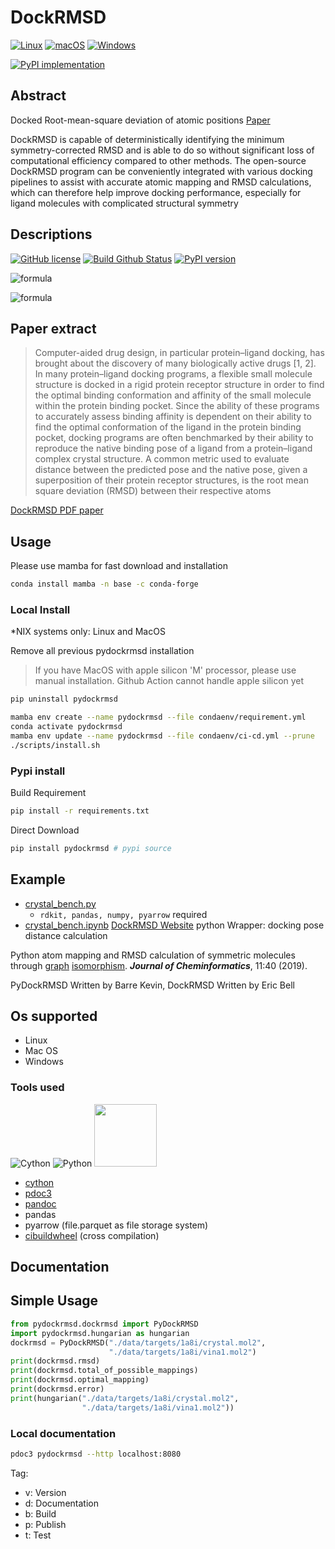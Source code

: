 # DockRMSD

[![Linux](https://svgshare.com/i/Zhy.svg)](https://svgshare.com/i/Zhy.svg)
[![macOS](https://svgshare.com/i/ZjP.svg)](https://svgshare.com/i/ZjP.svg)
[![Windows](https://svgshare.com/i/ZhY.svg)](https://svgshare.com/i/ZhY.svg)

[![PyPI implementation](https://img.shields.io/pypi/implementation/pydockrmsd.svg)](https://pypi.python.org/pypi/pydockrmsd/)

## Abstract

Docked Root-mean-square deviation of atomic positions [Paper](https://jcheminf.biomedcentral.com/articles/10.1186/s13321-019-0362-7)

DockRMSD is capable of deterministically identifying the minimum symmetry-corrected RMSD and is able to do so without significant loss of computational efficiency compared to other methods. The open-source DockRMSD program can be conveniently integrated with various docking pipelines to assist with accurate atomic mapping and RMSD calculations, which can therefore help improve docking performance, especially for ligand molecules with complicated structural symmetry

## Descriptions


[![GitHub license](https://img.shields.io/badge/license-EUPL-blue.svg)](https://raw.githubusercontent.com/herotc/hero-rotation/master/LICENSE) [![Build Github Status](https://github.com/neudinger/pyDockRMSD/workflows/Build%20pydockrmsd/badge.svg)](https://github.com/neudinger/pyDockRMSD/actions) [![PyPI version](https://badge.fury.io/py/pydockrmsd.svg)](https://badge.fury.io/py/pydockrmsd)

![formula](https://render.githubusercontent.com/render/math?math={\mathrm{RMSD}=\sqrt{\frac{1}{N}\sum_{i=1}^N\delta_i^2}})

<!-- $$
\mathrm{RMSD}=\sqrt{\frac{1}{N}\sum_{i=1}^N\delta_i^2}
$$ -->

![formula](https://render.githubusercontent.com/render/math?math={\mathrm{RMSD}(\mathbf{v},\mathbf{w})=\sqrt{\frac{1}{n}\sum_{i=1}^n\|vi-w_i\|^2}=\sqrt{\frac{1}{n}\sum{i=1}^n((v{ix}-w{ix})^2+(v{iy}-w{iy})^2+(v{iz}-w{iz})^2})})

<!-- $$
\mathrm{RMSD}(\mathbf{v}, \mathbf{w})
= \sqrt{\frac{1}{n}\sum_{i=1}^n \|v_i - w_i\|^2}
= \sqrt{\frac{1}{n} \sum_{i=1}^n ((v_{ix} - w_{ix})^2 + (v_{iy} - w_{iy})^2 + (v_{iz} - w_{iz})^2})
$$ -->

## Paper extract

> Computer-aided drug design, in particular protein–ligand docking, has brought about the discovery of many biologically active drugs [1, 2]. In many protein–ligand docking programs, a flexible small molecule structure is docked in a rigid protein receptor structure in order to find the optimal binding conformation and affinity of the small molecule within the protein binding pocket. Since the ability of these programs to accurately assess binding affinity is dependent on their ability to find the optimal conformation of the ligand in the protein binding pocket, docking programs are often benchmarked by their ability to reproduce the native binding pose of a ligand from a protein–ligand complex crystal structure. A common metric used to evaluate distance between the predicted pose and the native pose, given a superposition of their protein receptor structures, is the root mean square deviation (RMSD) between their respective atoms

[DockRMSD PDF paper](https://zhanglab.ccmb.med.umich.edu/DockRMSD/DockRMSD.pdf)

## Usage

Please use mamba for fast download and installation

```sh
conda install mamba -n base -c conda-forge
```

### Local Install

*NIX systems only:
Linux and MacOS

Remove all previous pydockrmsd installation

> If you have MacOS with apple silicon 'M' processor, please use manual installation.
> Github Action cannot handle apple silicon yet

```bash
pip uninstall pydockrmsd
```

```bash
mamba env create --name pydockrmsd --file condaenv/requirement.yml
conda activate pydockrmsd
mamba env update --name pydockrmsd --file condaenv/ci-cd.yml --prune
./scripts/install.sh
```

### Pypi install

Build Requirement

```bash
pip install -r requirements.txt
```

Direct Download

```bash
pip install pydockrmsd # pypi source
```

## Example

- [crystal_bench.py](https://github.com/neudinger/pyDockRMSD/blob/main/examples/crystal_bench.py)
  - `rdkit, pandas, numpy, pyarrow` required
- [crystal_bench.ipynb](https://github.com/neudinger/pyDockRMSD/blob/main/examples/crystal_bench.ipynb)
[DockRMSD Website](https://zhanglab.ccmb.med.umich.edu/DockRMSD/) python Wrapper: docking pose distance calculation

Python atom mapping and RMSD calculation of symmetric molecules through [graph](https://en.wikipedia.org/wiki/Graph_isomorphism) [isomorphism](https://en.wikipedia.org/wiki/Isomorphism). ___Journal of Cheminformatics___, 11:40 (2019).

PyDockRMSD Written by Barre Kevin, DockRMSD Written by Eric Bell

## Os supported

- Linux
- Mac OS
- Windows

### Tools used

![Cython](https://cython.readthedocs.io/en/latest/_static/cythonlogo.png) ![Python](https://www.python.org/static/img/python-logo.png)
<img src="https://pdoc3.github.io/pdoc/logo.png" width="100" height="100">

- [cython](https://cython.readthedocs.io/en/latest/)
- [pdoc3](https://pdoc3.github.io/pdoc/)
- [pandoc](https://pandoc.org/)
- pandas
- pyarrow (file.parquet as file storage system)
- [cibuildwheel](https://cibuildwheel.readthedocs.io/en/stable/) (cross compilation)

## Documentation

## Simple Usage

```python
from pydockrmsd.dockrmsd import PyDockRMSD
import pydockrmsd.hungarian as hungarian
dockrmsd = PyDockRMSD("./data/targets/1a8i/crystal.mol2",
                      "./data/targets/1a8i/vina1.mol2")
print(dockrmsd.rmsd)
print(dockrmsd.total_of_possible_mappings)
print(dockrmsd.optimal_mapping)
print(dockrmsd.error)
print(hungarian("./data/targets/1a8i/crystal.mol2",
                "./data/targets/1a8i/vina1.mol2"))
```

### Local documentation

```bash
pdoc3 pydockrmsd --http localhost:8080
```

Tag:

- v: Version
- d: Documentation
- b: Build
- p: Publish
- t: Test
